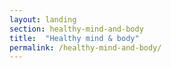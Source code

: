 ```yaml
---
layout: landing
section: healthy-mind-and-body
title:  "Healthy mind & body"
permalink: /healthy-mind-and-body/
---
```

